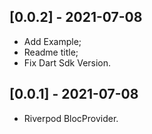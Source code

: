 
## [0.0.2] - 2021-07-08

* Add Example;
* Readme title;
* Fix Dart Sdk Version.

## [0.0.1] - 2021-07-08

* Riverpod BlocProvider.
